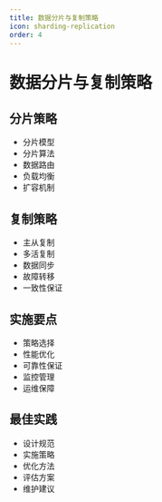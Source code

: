 ```yaml
---
title: 数据分片与复制策略
icon: sharding-replication
order: 4
---
```


# 数据分片与复制策略

## 分片策略
- 分片模型
- 分片算法
- 数据路由
- 负载均衡
- 扩容机制

## 复制策略
- 主从复制
- 多活复制
- 数据同步
- 故障转移
- 一致性保证

## 实施要点
- 策略选择
- 性能优化
- 可靠性保证
- 监控管理
- 运维保障

## 最佳实践
- 设计规范
- 实施策略
- 优化方法
- 评估方案
- 维护建议
